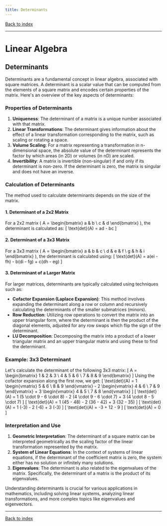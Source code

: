 ```yaml
---
title: Determinants
---
```


[Back to index](index.html)

---
# Linear Algebra
## Determinants

Determinants are a fundamental concept in linear algebra, associated with square matrices. A determinant is a scalar value that can be computed from the elements of a square matrix and encodes certain properties of the matrix. Here's an overview of the key aspects of determinants:

### Properties of Determinants
1. **Uniqueness**: The determinant of a matrix is a unique number associated with that matrix.
2. **Linear Transformations**: The determinant gives information about the effect of a linear transformation corresponding to the matrix, such as scaling or rotating a space.
3. **Volume Scaling**: For a matrix representing a transformation in n-dimensional space, the absolute value of the determinant represents the factor by which areas (in 2D) or volumes (in nD) are scaled.
4. **Invertibility**: A matrix is invertible (non-singular) if and only if its determinant is non-zero. If the determinant is zero, the matrix is singular and does not have an inverse.

### Calculation of Determinants
The method used to calculate determinants depends on the size of the matrix.

#### 1. Determinant of a 2x2 Matrix
For a 2x2 matrix \( A = \begin{bmatrix} a & b \\ c & d \end{bmatrix} \), the determinant is calculated as:
\[ \text{det}(A) = ad - bc \]

#### 2. Determinant of a 3x3 Matrix
For a 3x3 matrix \( A = \begin{bmatrix} a & b & c \\ d & e & f \\ g & h & i \end{bmatrix} \), the determinant is calculated using:
\[ \text{det}(A) = a(ei - fh) - b(di - fg) + c(dh - eg) \]

#### 3. Determinant of a Larger Matrix
For larger matrices, determinants are typically calculated using techniques such as:
- **Cofactor Expansion (Laplace Expansion)**: This method involves expanding the determinant along a row or column and recursively calculating the determinants of the smaller submatrices (minors).
- **Row Reduction**: Utilizing row operations to convert the matrix into an upper triangular form, where the determinant is then the product of the diagonal elements, adjusted for any row swaps which flip the sign of the determinant.
- **LU Decomposition**: Decomposing the matrix into a product of a lower triangular matrix and an upper triangular matrix and using these to find the determinant.

### Example: 3x3 Determinant
Let's calculate the determinant of the following 3x3 matrix:
\[ A = \begin{bmatrix} 1 & 2 & 3 \\ 4 & 5 & 6 \\ 7 & 8 & 9 \end{bmatrix} \]
Using the cofactor expansion along the first row, we get:
\[ \text{det}(A) = 1 \begin{vmatrix} 5 & 6 \\ 8 & 9 \end{vmatrix} - 2 \begin{vmatrix} 4 & 6 \\ 7 & 9 \end{vmatrix} + 3 \begin{vmatrix} 4 & 5 \\ 7 & 8 \end{vmatrix} \]
\[ \text{det}(A) = 1 (5 \cdot 9 - 6 \cdot 8) - 2 (4 \cdot 9 - 6 \cdot 7) + 3 (4 \cdot 8 - 5 \cdot 7) \]
\[ \text{det}(A) = 1 (45 - 48) - 2 (36 - 42) + 3 (32 - 35) \]
\[ \text{det}(A) = 1 (-3) - 2 (-6) + 3 (-3) \]
\[ \text{det}(A) = -3 + 12 - 9 \]
\[ \text{det}(A) = 0 \]

### Interpretation and Use
1. **Geometric Interpretation**: The determinant of a square matrix can be interpreted geometrically as the scaling factor of the linear transformation represented by the matrix.
2. **System of Linear Equations**: In the context of systems of linear equations, if the determinant of the coefficient matrix is zero, the system either has no solution or infinitely many solutions.
3. **Eigenvalues**: The determinant is also related to the eigenvalues of the matrix. Specifically, the determinant of a matrix is the product of its eigenvalues.

Understanding determinants is crucial for various applications in mathematics, including solving linear systems, analyzing linear transformations, and more complex topics like eigenvalues and eigenvectors.

---
[Back to index](index.html)
